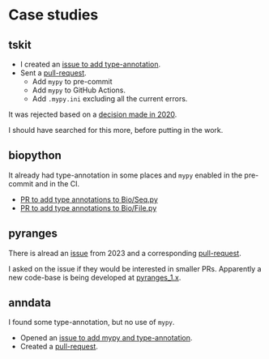 # Case studies

## tskit

* I created an [issue to add type-annotation](https://github.com/tskit-dev/tskit/issues/3304).
* Sent a [pull-request](https://github.com/tskit-dev/tskit/pull/3305).
    * Add `mypy` to pre-commit
    * Add `mypy` to GitHub Actions.
    * Add `.mypy.ini` excluding all the current errors.

It was rejected based on a [decision made in 2020](https://github.com/tskit-dev/tskit/issues/472).

I should have searched for this more, before putting in the work.

## biopython

It already had type-annotation in some places and `mypy` enabled in the pre-commit and in the CI.

* [PR to add type annotations to Bio/Seq.py](https://github.com/biopython/biopython/pull/5087)
* [PR to add type annotations to Bio/File.py](https://github.com/biopython/biopython/pull/5088)

##  pyranges

There is alread an [issue](https://github.com/pyranges/pyranges/issues/309) from 2023 and a corresponding [pull-request](https://github.com/pyranges/pyranges/pull/340).

I asked on the issue if they would be interested in smaller PRs. Apparently a new code-base is being developed at [pyranges_1.x](https://github.com/pyranges/pyranges_1.x).

## anndata

I found some type-annotation, but no use of `mypy`.

* Opened an [issue to add mypy and type-annotation](https://github.com/scverse/anndata/issues/2173).
* Created a [pull-request](https://github.com/scverse/anndata/pull/2174).


